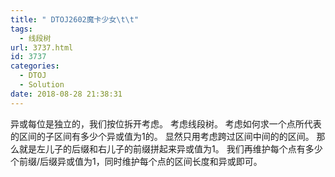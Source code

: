 ```yaml
---
title: " DTOJ2602魔卡少女\t\t"
tags:
  - 线段树
url: 3737.html
id: 3737
categories:
  - DTOJ
  - Solution
date: 2018-08-28 21:38:31
---
```


异或每位是独立的，我们按位拆开考虑。 考虑线段树。 考虑如何求一个点所代表的区间的子区间有多少个异或值为$1$的。 显然只用考虑跨过区间中间的的区间。 那么就是左儿子的后缀和右儿子的前缀拼起来异或值为$1$。 我们再维护每个点有多少个前缀/后缀异或值为$1$，同时维护每个点的区间长度和异或即可。